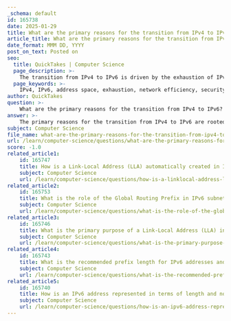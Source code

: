 ```yaml
---
_schema: default
id: 165738
date: 2025-01-29
title: What are the primary reasons for the transition from IPv4 to IPv6?
article_title: What are the primary reasons for the transition from IPv4 to IPv6?
date_format: MMM DD, YYYY
post_on_text: Posted on
seo:
  title: QuickTakes | Computer Science
  page_description: >-
    The transition from IPv4 to IPv6 is driven by the exhaustion of IPv4 addresses, the need for a larger address space, improved network efficiency, support for new technologies, enhanced security features, and coexistence mechanisms during the transition.
  page_keywords: >-
    IPv4, IPv6, address space, exhaustion, network efficiency, security features, IoT, transition mechanisms, NAT, dual stack, tunneling, mobile computing, multicast addressing
author: QuickTakes
question: >-
    What are the primary reasons for the transition from IPv4 to IPv6?
answer: >-
    The primary reasons for the transition from IPv4 to IPv6 are rooted in the limitations of IPv4 and the growing demands of modern networking. Here are the key factors driving this transition:\n\n1. **Exhaustion of IPv4 Addresses**: The most pressing issue is the depletion of available IPv4 addresses. IPv4 uses a 32-bit address space, which allows for approximately 4.3 billion unique addresses. With the rapid growth of the internet, especially with the proliferation of devices connected to the Internet of Things (IoT), this address space has become insufficient.\n\n2. **Larger Address Space in IPv6**: IPv6 utilizes a 128-bit address space, which provides an almost limitless number of unique addresses (approximately 340 undecillion addresses). This vast address space is essential for accommodating the increasing number of devices and services that require IP addresses.\n\n3. **Improved Network Efficiency**: IPv6 simplifies aspects of network configuration and management. It eliminates the need for Network Address Translation (NAT), which is often used in IPv4 to cope with address shortages. This simplification can lead to improved performance and easier network management.\n\n4. **Support for New Technologies**: IPv6 is designed to support modern networking technologies and applications, including IoT, mobile computing, and real-time applications. Its features, such as multicast addressing and improved security protocols, make it more suitable for contemporary networking needs.\n\n5. **Enhanced Security Features**: IPv6 was developed with security in mind. It includes mandatory support for IPsec, a suite of protocols that provide cryptographic services at the IP layer, enhancing the security of data transmission.\n\n6. **Coexistence and Transition Mechanisms**: As IPv4 and IPv6 coexist during the transition period, various techniques such as dual stack, tunneling, and translation (e.g., NAT64) have been developed to facilitate communication between the two protocols. This ensures that the transition can occur gradually without disrupting existing services.\n\nIn summary, the transition from IPv4 to IPv6 is driven by the need for a larger address space, improved network efficiency, support for new technologies, enhanced security, and the mechanisms in place to facilitate coexistence during the transition. These factors collectively highlight the necessity of moving to IPv6 to meet the demands of a rapidly evolving digital landscape.
subject: Computer Science
file_name: what-are-the-primary-reasons-for-the-transition-from-ipv4-to-ipv6.md
url: /learn/computer-science/questions/what-are-the-primary-reasons-for-the-transition-from-ipv4-to-ipv6
score: -1.0
related_article1:
    id: 165747
    title: How is a Link-Local Address (LLA) automatically created in IPv6?
    subject: Computer Science
    url: /learn/computer-science/questions/how-is-a-linklocal-address-lla-automatically-created-in-ipv6
related_article2:
    id: 165753
    title: What is the role of the Global Routing Prefix in IPv6 subnetting?
    subject: Computer Science
    url: /learn/computer-science/questions/what-is-the-role-of-the-global-routing-prefix-in-ipv6-subnetting
related_article3:
    id: 165746
    title: What is the primary purpose of a Link-Local Address (LLA) in IPv6?
    subject: Computer Science
    url: /learn/computer-science/questions/what-is-the-primary-purpose-of-a-linklocal-address-lla-in-ipv6
related_article4:
    id: 165743
    title: What is the recommended prefix length for IPv6 addresses and why?
    subject: Computer Science
    url: /learn/computer-science/questions/what-is-the-recommended-prefix-length-for-ipv6-addresses-and-why
related_article5:
    id: 165740
    title: How is an IPv6 address represented in terms of length and notation?
    subject: Computer Science
    url: /learn/computer-science/questions/how-is-an-ipv6-address-represented-in-terms-of-length-and-notation
---
```


&nbsp;